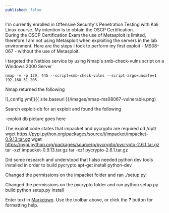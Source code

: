 ```yaml
---
published: false
---
```





I'm currently enrolled in Offensive Security's Penetration Testing with Kali Linux course.  My intention is to obtain the OSCP Certification.  
During the OSCP Certification Exam the use of Metasploit is limited, therefore I am not using Metasploit when exploiting the servers in the lab environment.  Here are the steps I took to perform my first exploit - MS08-067 - without the use of Metasploit.

I targeted the Netbios service by using Nmap's smb-check-vulns script on a Windows 2000 Server

	nmap -v -p 139, 445 --script=smb-check-vulns --script-args=unsafe=1 192.168.31.205

Nmap returned the following

![_config.yml]({{ site.baseurl }}/images/nmap-ms08067-vulnerable.png)

Search exploit-db for an exploit and found the following

-exploit db picture goes here

The exploit code states that impacket and pycrypto are required
	cd /opt/
    wget https://pypi.python.org/packages/source/i/impacket/impacket-0.9.13.tar.gz
    wget https://pypi.python.org/packages/source/p/pycrypto/pycrypto-2.6.1.tar.gz
    tar -xzf impacket-0.9.13.tar.gz
    tar -xzf pycrypto-2.6.1.tar.gz
 
Did some research and understood that I also needed python dev tools installed in order to build pycrypto
	apt-get install python-dev
    
Changed the permissions on the impacket folder and ran 
	./setup.py

Changed the permissions on the pycrypto folder and run
	python setup.py build
    python setup.py install
    
    


	
    
    


Enter text in [Markdown](http://daringfireball.net/projects/markdown/). Use the toolbar above, or click the **?** button for formatting help.
